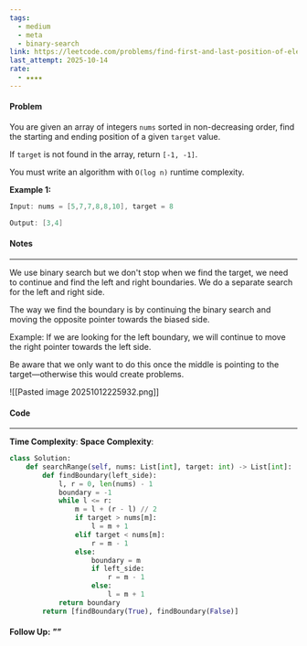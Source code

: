 ```yaml
---
tags:
  - medium
  - meta
  - binary-search
link: https://leetcode.com/problems/find-first-and-last-position-of-element-in-sorted-array/description/?envType=company&envId=facebook&favoriteSlug=facebook-thirty-days
last_attempt: 2025-10-14
rate:
  - ★★★★
---
```

#### Problem
You are given an array of integers `nums` sorted in non-decreasing order, find the starting and ending position of a given `target` value.

If `target` is not found in the array, return `[-1, -1]`.

You must write an algorithm with `O(log n)` runtime complexity.

**Example 1:**

```java
Input: nums = [5,7,7,8,8,10], target = 8

Output: [3,4]
```

#### Notes
---
We use binary search but we don't stop when we find the target, we need to continue and find the left and right boundaries. We do a separate search for the left and right side.

The way we find the boundary is by continuing the binary search and moving the opposite pointer towards the biased side. 

Example: If we are looking for the left boundary, we will continue to move the right pointer towards the left side.

Be aware that we only want to do this once the middle is pointing to the target—otherwise this would create problems.


![[Pasted image 20251012225932.png]]
#### Code
---
**Time Complexity**:
**Space Complexity**: 

```python
class Solution:
    def searchRange(self, nums: List[int], target: int) -> List[int]:
        def findBoundary(left_side):
            l, r = 0, len(nums) - 1
            boundary = -1
            while l <= r:
                m = l + (r - l) // 2
                if target > nums[m]:
                    l = m + 1
                elif target < nums[m]:
                    r = m - 1
                else:
                    boundary = m
                    if left_side:
                        r = m - 1
                    else:
                        l = m + 1
            return boundary
        return [findBoundary(True), findBoundary(False)]
```


#### Follow Up: *""*

```python

```